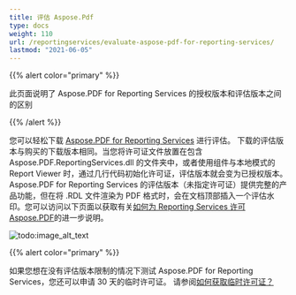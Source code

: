 ```yaml
---
title: 评估 Aspose.Pdf 
type: docs
weight: 110
url: /reportingservices/evaluate-aspose-pdf-for-reporting-services/
lastmod: "2021-06-05"
---
```


{{% alert color="primary" %}}

此页面说明了 Aspose.PDF for Reporting Services 的授权版本和评估版本之间的区别

{{% /alert %}}

您可以轻松下载 [Aspose.PDF for Reporting Services](https://downloads.aspose.com/pdf/reportingservices) 进行评估。 下载的评估版本与购买的下载版本相同。当您将许可证文件放置在包含 Aspose.PDF.ReportingServices.dll 的文件夹中，或者使用组件与本地模式的 Report Viewer 时，通过几行代码初始化许可证，评估版本就会变为已授权版本。Aspose.PDF for Reporting Services 的评估版本（未指定许可证）提供完整的产品功能，但在将 .RDL 文件渲染为 PDF 格式时，会在文档顶部插入一个评估水印。您可以访问以下页面以获取有关[如何为 Reporting Services 许可 Aspose.PDF](/pdf/reportingservices/license-aspose-pdf-for-reporting-services/)的进一步说明。

![todo:image_alt_text](evaluate-aspose-pdf-for-reporting-services_1.png)

{{% alert color="primary" %}}

如果您想在没有评估版本限制的情况下测试 Aspose.PDF for Reporting Services，您还可以申请 30 天的临时许可证。 请参阅[如何获取临时许可证？](<https://about.aspose.com/>)
